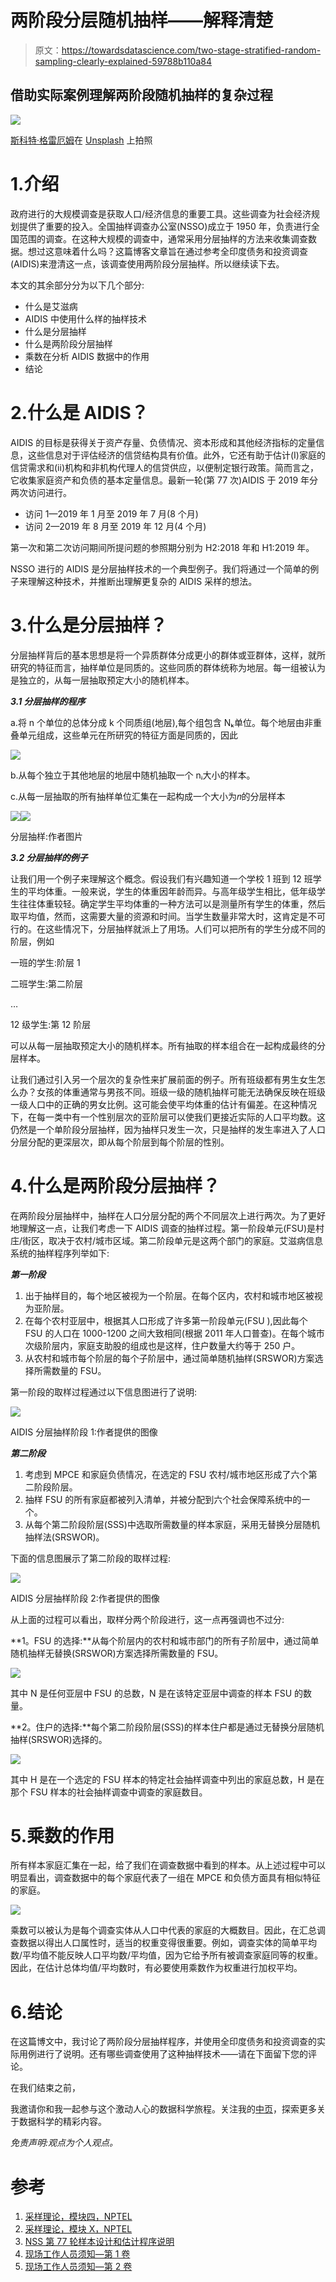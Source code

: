 # 两阶段分层随机抽样——解释清楚

> 原文：<https://towardsdatascience.com/two-stage-stratified-random-sampling-clearly-explained-59788b110a84>

## 借助实际案例理解两阶段随机抽样的复杂过程

![](img/d97a642b9b301dea50c374af23d43b6f.png)

[斯科特·格雷厄姆](https://unsplash.com/@homajob?utm_source=medium&utm_medium=referral)在 [Unsplash](https://unsplash.com?utm_source=medium&utm_medium=referral) 上拍照

# 1.介绍

政府进行的大规模调查是获取人口/经济信息的重要工具。这些调查为社会经济规划提供了重要的投入。全国抽样调查办公室(NSSO)成立于 1950 年，负责进行全国范围的调查。在这种大规模的调查中，通常采用分层抽样的方法来收集调查数据。想过这意味着什么吗？这篇博客文章旨在通过参考全印度债务和投资调查(AIDIS)来澄清这一点，该调查使用两阶段分层抽样。所以继续读下去。

本文的其余部分分为以下几个部分:

*   什么是艾滋病
*   AIDIS 中使用什么样的抽样技术
*   什么是分层抽样
*   什么是两阶段分层抽样
*   乘数在分析 AIDIS 数据中的作用
*   结论

# 2.什么是 AIDIS？

AIDIS 的目标是获得关于资产存量、负债情况、资本形成和其他经济指标的定量信息，这些信息对于评估经济的信贷结构具有价值。此外，它还有助于估计(I)家庭的信贷需求和(ii)机构和非机构代理人的信贷供应，以便制定银行政策。简而言之，它收集家庭资产和负债的基本定量信息。最新一轮(第 77 次)AIDIS 于 2019 年分两次访问进行。

*   访问 1—2019 年 1 月至 2019 年 7 月(8 个月)
*   访问 2—2019 年 8 月至 2019 年 12 月(4 个月)

第一次和第二次访问期间所提问题的参照期分别为 H2:2018 年和 H1:2019 年。

NSSO 进行的 AIDIS 是分层抽样技术的一个典型例子。我们将通过一个简单的例子来理解这种技术，并推断出理解更复杂的 AIDIS 采样的想法。

# 3.什么是分层抽样？

分层抽样背后的基本思想是将一个异质群体分成更小的群体或亚群体，这样，就所研究的特征而言，抽样单位是同质的。这些同质的群体统称为地层。每一组被认为是独立的，从每一层抽取预定大小的随机样本。

***3.1 分层抽样的程序***

a.将 n 个单位的总体分成 k 个同质组(地层),每个组包含 Nₖ单位。每个地层由非重叠单元组成，这些单元在所研究的特征方面是同质的，因此

![](img/b049b991b258e08c4f340904331d6d52.png)

b.从每个独立于其他地层的地层中随机抽取一个 nᵢ大小的样本。

c.从每一层抽取的所有抽样单位汇集在一起构成一个大小为𝑛的分层样本

![](img/d65fe9d1855389a59363480ef5860d87.png)![](img/8dd195f891fc644c2ca15b7c76448782.png)

分层抽样:作者图片

***3.2 分层抽样的例子***

让我们用一个例子来理解这个概念。假设我们有兴趣知道一个学校 1 班到 12 班学生的平均体重。一般来说，学生的体重因年龄而异。与高年级学生相比，低年级学生往往体重较轻。确定学生平均体重的一种方法可以是测量所有学生的体重，然后取平均值，然而，这需要大量的资源和时间。当学生数量非常大时，这肯定是不可行的。在这些情况下，分层抽样就派上了用场。人们可以把所有的学生分成不同的阶层，例如

一班的学生:阶层 1

二班学生:第二阶层

…

12 级学生:第 12 阶层

可以从每一层抽取预定大小的随机样本。所有抽取的样本组合在一起构成最终的分层样本。

让我们通过引入另一个层次的复杂性来扩展前面的例子。所有班级都有男生女生怎么办？女孩的体重通常与男孩不同。班级一级的随机抽样可能无法确保反映在班级一级人口中的正确的男女比例。这可能会使平均体重的估计有偏差。在这种情况下，在每一类中有一个性别层次的亚阶层可以使我们更接近实际的人口平均数。这仍然是一个单阶段分层抽样，因为抽样只发生一次，只是抽样的发生率进入了人口分层分配的更深层次，即从每个阶层到每个阶层的性别。

# 4.什么是两阶段分层抽样？

在两阶段分层抽样中，抽样在人口分层分配的两个不同层次上进行两次。为了更好地理解这一点，让我们考虑一下 AIDIS 调查的抽样过程。第一阶段单元(FSU)是村庄/街区，取决于农村/城市区域。第二阶段单元是这两个部门的家庭。艾滋病信息系统的抽样程序列举如下:

***第一阶段***

1.  出于抽样目的，每个地区被视为一个阶层。在每个区内，农村和城市地区被视为亚阶层。
2.  在每个农村亚层中，根据其人口形成了许多第一阶段单元(FSU ),因此每个 FSU 的人口在 1000-1200 之间大致相同(根据 2011 年人口普查)。在每个城市次级阶层内，家庭支助股的组成也是这样，住户数量大约等于 250 户。
3.  从农村和城市每个阶层的每个子阶层中，通过简单随机抽样(SRSWOR)方案选择所需数量的 FSU。

第一阶段的取样过程通过以下信息图进行了说明:

![](img/0fe3d2869e410cdc422058ede1d20b82.png)

AIDIS 分层抽样阶段 1:作者提供的图像

***第二阶段***

1.  考虑到 MPCE 和家庭负债情况，在选定的 FSU 农村/城市地区形成了六个第二阶段阶层。
2.  抽样 FSU 的所有家庭都被列入清单，并被分配到六个社会保障系统中的一个。
3.  从每个第二阶段阶层(SSS)中选取所需数量的样本家庭，采用无替换分层随机抽样法(SRSWOR)。

下面的信息图展示了第二阶段的取样过程:

![](img/1b40e1ffba6751c4ed517d0bd8b05ac1.png)

AIDIS 分层抽样阶段 2:作者提供的图像

从上面的过程可以看出，取样分两个阶段进行，这一点再强调也不过分:

**1。FSU 的选择:**从每个阶层内的农村和城市部门的所有子阶层中，通过简单随机抽样无替换(SRSWOR)方案选择所需数量的 FSU。

![](img/7ac1c346b44812a6bba59ded53b87d77.png)

其中 N 是任何亚层中 FSU 的总数，N 是在该特定亚层中调查的样本 FSU 的数量。

**2。住户的选择:**每个第二阶段阶层(SSS)的样本住户都是通过无替换分层随机抽样(SRSWOR)选择的。

![](img/4879857ca6706316d51a98dda577a4ec.png)

其中 H 是在一个选定的 FSU 样本的特定社会抽样调查中列出的家庭总数，H 是在那个 FSU 样本的社会抽样调查中调查的家庭数目。

# 5.乘数的作用

所有样本家庭汇集在一起，给了我们在调查数据中看到的样本。从上述过程中可以明显看出，调查数据中的每个家庭代表了一组在 MPCE 和负债方面具有相似特征的家庭。

![](img/bb37bf65f4eba6929a54997fd0407fd5.png)

乘数可以被认为是每个调查实体从人口中代表的家庭的大概数目。因此，在汇总调查数据以得出人口属性时，适当的权重变得很重要。例如，调查实体的简单平均数/平均值不能反映人口平均数/平均值，因为它给予所有被调查家庭同等的权重。因此，在估计总体均值/平均数时，有必要使用乘数作为权重进行加权平均。

# 6.结论

在这篇博文中，我讨论了两阶段分层抽样程序，并使用全印度债务和投资调查的实际用例进行了说明。还有哪些调查使用了这种抽样技术——请在下面留下您的评论。

在我们结束之前，

我邀请你和我一起参与这个激动人心的数据科学旅程。关注我的[中页](https://skantbksc.medium.com)，探索更多关于数据科学的精彩内容。

*免责声明:观点为个人观点。*

# 参考

1.  [采样理论，模块四，NPTEL](https://nptel.ac.in/content/storage2/courses/111104073/Module4/Lecture9.pdf)
2.  [采样理论，模块 X，NPTEL](https://nptel.ac.in/content/storage2/courses/111104073/Module10/Lecture33.pdf)
3.  [NSS 第 77 轮样本设计和估计程序说明](https://www.mospi.gov.in/documents/213904//1254325//1628934729753_Estimation_procedure_NSS77_DPD.pdf//6642b415-4cdc-5cfd-3219-e43aa65ea6e9)
4.  [现场工作人员须知—第 1 卷](https://www.mospi.gov.in/documents/213904//1254325//1628934469628_77th_V_I_Final.pdf//83e8ac7b-7018-28f7-8ed4-ddc7bcdf7192)
5.  [现场工作人员须知—第 2 卷](https://www.mospi.gov.in/documents/213904//1254325//1628934585662_77th_V_IIFinal.pdf//479f8bb2-e2a1-c7b7-f5fb-d3834909ffda)